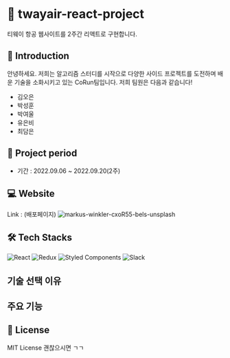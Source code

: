 # :mega: twayair-react-project
티웨이 항공 웹사이트를 2주간 리액트로 구현합니다.

##  🙌 Introduction
안녕하세요. 저희는 알고리즘 스터디를 시작으로 다양한 사이드 프로젝트를 도전하며 배운 기술을 소화시키고 있는 CoRun팀입니다. 저희 팀원은 다음과 같습니다!
- 김오은
- 박성훈
- 박여울
- 유은비
- 최담은

## :date: Project period
- 기간 : 2022.09.06 ~ 2022.09.20(2주)

## :computer: Website
Link : (배포페이지)
![markus-winkler-cxoR55-bels-unsplash](https://user-images.githubusercontent.com/100553086/188542056-593f6280-e955-4056-8471-34f1ab87bf7c.jpg)


## 🛠 Tech Stacks
![React](https://img.shields.io/badge/react-%2320232a.svg?style=for-the-badge&logo=react&logoColor=%2361DAFB)
![Redux](https://img.shields.io/badge/redux-%23593d88.svg?style=for-the-badge&logo=redux&logoColor=white)
![Styled Components](https://img.shields.io/badge/styled--components-DB7093?style=for-the-badge&logo=styled-components&logoColor=white)
![Slack](https://img.shields.io/badge/Slack-4A154B?style=for-the-badge&logo=slack&logoColor=white)

## 기술 선택 이유

## 주요 기능

## :pencil: License
MIT License 괜찮으시면 ㄱㄱ
